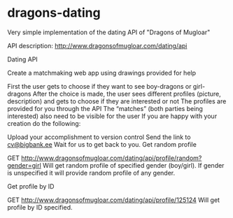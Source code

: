 # dragons-dating
Very simple implementation of the dating API of "Dragons of Mugloar"

API description: http://www.dragonsofmugloar.com/dating/api

Dating API

Create a matchmaking web app using drawings provided for help

First the user gets to choose if they want to see boy-dragons or girl-dragons
After the choice is made, the user sees different profiles (picture, description) and gets to choose if they are interested or not
The profiles are provided for you through the API
The “matches” (both parties being interested) also need to be visible for the user
If you are happy with your creation do the following:

Upload your accomplishment to version control
Send the link to cv@bigbank.ee
Wait for us to get back to you.
Get random profile

GET http://www.dragonsofmugloar.com/dating/api/profile/random?gender=girl
Will get random profile of specified gender (boy/girl). If gender is unspecified it will provide random profile of any gender.

Get profile by ID

GET http://www.dragonsofmugloar.com/dating/api/profile/125124
Will get profile by ID specified.
